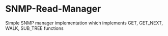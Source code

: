 # SNMP-Read-Manager
Simple SNMP manager implementation which implements GET, GET_NEXT, WALK, SUB_TREE functions
